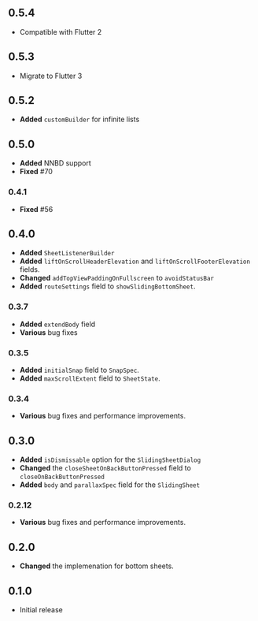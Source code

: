 ## 0.5.4
* Compatible with Flutter 2

## 0.5.3
* Migrate to Flutter 3

## 0.5.2
* **Added** `customBuilder` for infinite lists

## 0.5.0
* **Added** NNBD support
* **Fixed** #70

### 0.4.1
* **Fixed** #56

## 0.4.0
* **Added** `SheetListenerBuilder`
* **Added** `liftOnScrollHeaderElevation` and `liftOnScrollFooterElevation` fields.
* **Changed** `addTopViewPaddingOnFullscreen` to `avoidStatusBar`
* **Added** `routeSettings` field to `showSlidingBottomSheet`.

### 0.3.7
* **Added** `extendBody` field
* **Various** bug fixes

### 0.3.5
* **Added** `initialSnap` field to `SnapSpec`.
* **Added** `maxScrollExtent` field to `SheetState`.

### 0.3.4
* **Various** bug fixes and performance improvements.

## 0.3.0
* **Added** `isDismissable` option for the `SlidingSheetDialog`
* **Changed** the `closeSheetOnBackButtonPressed` field to `closeOnBackButtonPressed`
* **Added** `body` and `parallaxSpec` field for the `SlidingSheet`

### 0.2.12
* **Various** bug fixes and performance improvements.

## 0.2.0
* **Changed** the implemenation for bottom sheets.

## 0.1.0
* Initial release